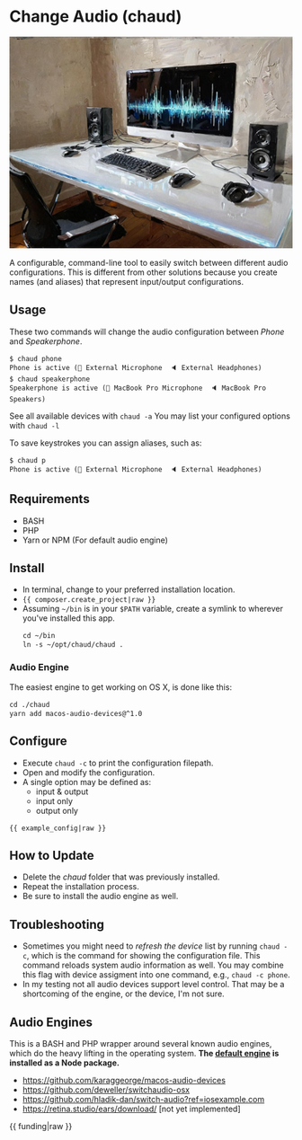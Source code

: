 <!--
id: readme
tags: ''
-->

# Change Audio (chaud)

![chaud](../../images/chaud.jpg)

A configurable, command-line tool to easily switch between different audio configurations. This is different from other solutions because you create names (and aliases) that represent input/output configurations.

## Usage

These two commands will change the audio configuration between _Phone_ and _Speakerphone_.

```
$ chaud phone
Phone is active (🎤 External Microphone  🔈 External Headphones)
$ chaud speakerphone
Speakerphone is active (🎤 MacBook Pro Microphone  🔈 MacBook Pro Speakers)
```

See all available devices with `chaud -a`
You may list your configured options with `chaud -l`

To save keystrokes you can assign aliases, such as:

```
$ chaud p
Phone is active (🎤 External Microphone  🔈 External Headphones)
```

## Requirements

* BASH
* PHP
* Yarn or NPM (For default audio engine)

## Install

* In terminal, change to your preferred installation location.
* `{{ composer.create_project|raw }}`
* Assuming `~/bin` is in your `$PATH` variable, create a symlink to wherever you've installed this app.
  ```shell
  cd ~/bin
  ln -s ~/opt/chaud/chaud .
  ```

### Audio Engine

The easiest engine to get working on OS X, is done like this:

```shell
cd ./chaud
yarn add macos-audio-devices@^1.0
```

## Configure

* Execute `chaud -c` to print the configuration filepath.
* Open and modify the configuration.
* A single option may be defined as:
    * input & output
    * input only
    * output only

```
{{ example_config|raw }}
```

## How to Update

* Delete the _chaud_ folder that was previously installed.
* Repeat the installation process.
* Be sure to install the audio engine as well.

## Troubleshooting

* Sometimes you might need to *refresh the device* list by running `chaud -c`, which is the command for showing the configuration file. This command reloads system audio information as well. You may combine this flag with device assigment into one command, e.g., `chaud -c phone`.
* In my testing not all audio devices support level control. That may be a shortcoming of the engine, or the device, I'm not sure.

## Audio Engines

This is a BASH and PHP wrapper around several known audio engines, which do the heavy lifting in the operating system.  **The [default engine](https://github.com/karaggeorge/macos-audio-devices) is installed as a Node package.**

* https://github.com/karaggeorge/macos-audio-devices
* https://github.com/deweller/switchaudio-osx
* https://github.com/hladik-dan/switch-audio?ref=iosexample.com
* https://retina.studio/ears/download/ [not yet implemented]

{{ funding|raw }}
